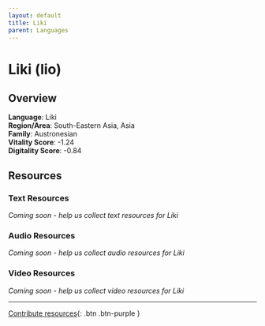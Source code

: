 ```yaml
---
layout: default
title: Liki
parent: Languages
---
```


# Liki (lio)

## Overview

**Language**: Liki  
**Region/Area**: South-Eastern Asia, Asia  
**Family**: Austronesian  
**Vitality Score**: -1.24  
**Digitality Score**: -0.84  

## Resources

### Text Resources
*Coming soon - help us collect text resources for Liki*

### Audio Resources
*Coming soon - help us collect audio resources for Liki*

### Video Resources
*Coming soon - help us collect video resources for Liki*

---

[Contribute resources](https://fairtrain.github.io/){: .btn .btn-purple }
